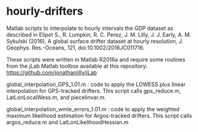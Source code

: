 # hourly-drifters
Matlab scripts to interpolate to hourly intervals the GDP dataset as described in  Elipot S., R. Lumpkin, R. C. Perez, J. M. Lilly, J. J. Early, A. M. Sykulski (2016), A global surface drifter dataset at hourly resolution, J. Geophys. Res.-Oceans, 121, doi:10.1002/2016JC011716.

These scripts were written in Matlab R2016a and require some routines from the jLab Matlab toolbox available at this repository:
https://github.com/jonathanlilly/jLab

global_interpolation_GPS_1.01.m : code to apply the LOWESS plus linear interpolation for GPS-tracked drifters. This script calls gps_reduce.m, LatLonLocalWess.m, and piecelinvar.m. 
  
global_interpolation_wmle_errors_1.01.m : code to apply the weighted maximum likelihood estimation for Argos-tracked drifters. This script calls argos_reduce.m and LatLonLikelihoodHessian.m
